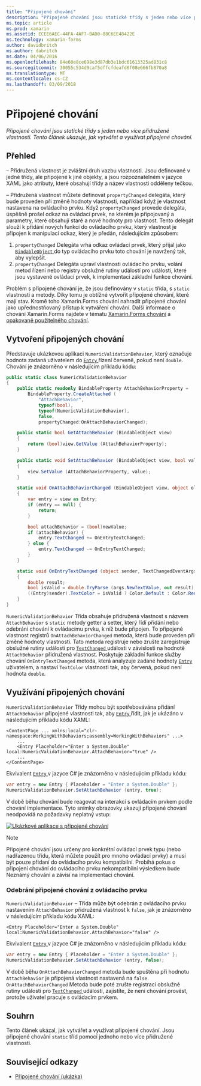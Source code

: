 ```yaml
---
title: "Připojené chování"
description: "Připojené chování jsou statické třídy s jeden nebo více přidružené vlastnosti. Tento článek ukazuje, jak vytvářet a využívat připojené chování."
ms.topic: article
ms.prod: xamarin
ms.assetid: ECEE6AEC-44FA-4AF7-BAD0-88C6EE48422E
ms.technology: xamarin-forms
author: davidbritch
ms.author: dabritch
ms.date: 04/06/2016
ms.openlocfilehash: 84e60e8ce698e3d87db3e1bdc61613325ad831c8
ms.sourcegitcommit: 30055c534d9caf5dffcfdeafd6f08e666fb870a8
ms.translationtype: MT
ms.contentlocale: cs-CZ
ms.lasthandoff: 03/09/2018
---
```

# <a name="attached-behaviors"></a>Připojené chování

_Připojené chování jsou statické třídy s jeden nebo více přidružené vlastnosti. Tento článek ukazuje, jak vytvářet a využívat připojené chování._

## <a name="overview"></a>Přehled

– Přidružená vlastnost je zvláštní druh vazbu vlastnosti. Jsou definované v jedné třídy, ale připojené k jiné objekty, a jsou rozpoznatelném v jazyce XAML jako atributy, které obsahují třídy a název vlastnosti odděleny tečkou.

– Přidružená vlastnost můžete definovat `propertyChanged` delegáta, který bude proveden při změně hodnoty vlastnosti, například když je vlastnost nastavena na ovládacího prvku. Když `propertyChanged` provede delegáta, úspěšně prošel odkaz na ovládací prvek, na kterém je připojovaný a parametry, které obsahují staré a nové hodnoty pro vlastnost. Tento delegát slouží k přidání nových funkcí do ovládacího prvku, který vlastnost je připojen k manipulací odkaz, který je předán, následujícím způsobem:

1. `propertyChanged` Delegáta vrhá odkaz ovládací prvek, který přijal jako [ `BindableObject` ](https://developer.xamarin.com/api/type/Xamarin.Forms.BindableObject/)do typ ovládacího prvku toto chování je navržený tak, aby vylepšit.
1. `propertyChanged` Delegáta upraví vlastnosti ovládacího prvku, volání metod řízení nebo registry obslužné rutiny událostí pro události, které jsou vystavené ovládací prvek, k implementaci základní funkce chování.

Problém s připojené chování je, že jsou definovány v `static` třída, s `static` vlastnosti a metody. Díky tomu je obtížné vytvořit připojené chování, které mají stav. Kromě toho Xamarin.Forms chování nahradit připojené chování jako upřednostňovaný přístup k vytváření chování. Další informace o chování Xamarin.Forms najdete v tématu [Xamarin.Forms chování](~/xamarin-forms/app-fundamentals/behaviors/creating.md) a [opakovaně použitelného chování](~/xamarin-forms/app-fundamentals/behaviors/reusable/index.md).

## <a name="creating-an-attached-behavior"></a>Vytvoření připojených chování

Představuje ukázkovou aplikaci `NumericValidationBehavior`, který označuje hodnota zadaná uživatelem do [ `Entry` ](https://developer.xamarin.com/api/type/Xamarin.Forms.Entry/) řízení červeně, pokud není `double`. Chování je znázorněno v následujícím příkladu kódu:

```csharp
public static class NumericValidationBehavior
{
    public static readonly BindableProperty AttachBehaviorProperty =
        BindableProperty.CreateAttached (
            "AttachBehavior",
            typeof(bool),
            typeof(NumericValidationBehavior),
            false,
            propertyChanged:OnAttachBehaviorChanged);

    public static bool GetAttachBehavior (BindableObject view)
    {
        return (bool)view.GetValue (AttachBehaviorProperty);
    }

    public static void SetAttachBehavior (BindableObject view, bool value)
    {
        view.SetValue (AttachBehaviorProperty, value);
    }

    static void OnAttachBehaviorChanged (BindableObject view, object oldValue, object newValue)
    {
        var entry = view as Entry;
        if (entry == null) {
            return;
        }

        bool attachBehavior = (bool)newValue;
        if (attachBehavior) {
            entry.TextChanged += OnEntryTextChanged;
        } else {
            entry.TextChanged -= OnEntryTextChanged;
        }
    }

    static void OnEntryTextChanged (object sender, TextChangedEventArgs args)
    {
        double result;
        bool isValid = double.TryParse (args.NewTextValue, out result);
        ((Entry)sender).TextColor = isValid ? Color.Default : Color.Red;
    }
}
```

`NumericValidationBehavior` Třída obsahuje přidružená vlastnost s názvem `AttachBehavior` s `static` metody getter a setter, který řídí přidání nebo odebrání chování k ovládacímu prvku, k níž bude připojen. To připojené vlastnost registrů `OnAttachBehaviorChanged` metoda, která bude proveden při změně hodnoty vlastnosti. Tato metoda registruje nebo zrušte zaregistruje obslužné rutiny události pro [ `TextChanged` ](https://developer.xamarin.com/api/event/Xamarin.Forms.Entry.TextChanged/) události v závislosti na hodnotě `AttachBehavior` přidružená vlastnost. Poskytuje základní funkce služby chování `OnEntryTextChanged` metoda, která analyzuje zadané hodnoty [ `Entry` ](https://developer.xamarin.com/api/type/Xamarin.Forms.Entry/) uživatelem, a nastaví `TextColor` vlastnosti tak, aby červená, pokud není hodnota `double`.

## <a name="consuming-an-attached-behavior"></a>Využívání připojených chování

`NumericValidationBehavior` Třídy mohou být spotřebovávána přidání `AttachBehavior` připojené vlastnosti tak, aby [ `Entry` ](https://developer.xamarin.com/api/type/Xamarin.Forms.Entry/) řídit, jak je ukázáno v následujícím příkladu kódu XAML:

```xaml
<ContentPage ... xmlns:local="clr-namespace:WorkingWithBehaviors;assembly=WorkingWithBehaviors" ...>
    ...
    <Entry Placeholder="Enter a System.Double" local:NumericValidationBehavior.AttachBehavior="true" />
    ...
</ContentPage>
```

Ekvivalent [ `Entry` ](https://developer.xamarin.com/api/type/Xamarin.Forms.Entry/) v jazyce C# je znázorněno v následujícím příkladu kódu:

```csharp
var entry = new Entry { Placeholder = "Enter a System.Double" };
NumericValidationBehavior.SetAttachBehavior (entry, true);
```

V době běhu chování bude reagovat na interakci s ovládacím prvkem podle chování implementace. Tyto snímky obrazovky ukazují připojené chování neodpovídá na požadavky neplatný vstup:

[![](attached-images/screenshots-sml.png "Ukázkové aplikace s připojené chování")](attached-images/screenshots.png#lightbox "ukázkové aplikace s připojené chování")

> [!NOTE]
> Připojené chování jsou určeny pro konkrétní ovládací prvek typu (nebo nadřazenou třídu, která můžete použít pro mnoho ovládací prvky) a musí být pouze přidaní do ovládacího prvku kompatibilní. Probíhá pokus o připojení chování do ovládacího prvku nekompatibilní výsledkem bude Neznámý chování a závisí na implementaci chování.

### <a name="removing-an-attached-behavior-from-a-control"></a>Odebrání připojené chování z ovládacího prvku

`NumericValidationBehavior` – Třída může být odebrán z ovládacího prvku nastavením `AttachBehavior` přidružená vlastnost k `false`, jak je znázorněno v následujícím příkladu kódu XAML:

```xaml
<Entry Placeholder="Enter a System.Double" local:NumericValidationBehavior.AttachBehavior="false" />
```

Ekvivalent [ `Entry` ](https://developer.xamarin.com/api/type/Xamarin.Forms.Entry/) v jazyce C# je znázorněno v následujícím příkladu kódu:

```csharp
var entry = new Entry { Placeholder = "Enter a System.Double" };
NumericValidationBehavior.SetAttachBehavior (entry, false);
```

V době běhu `OnAttachBehaviorChanged` metoda bude spuštěna při hodnotu `AttachBehavior` je připojená vlastnost nastavená na `false`. `OnAttachBehaviorChanged` Metoda bude poté zrušte registraci obslužné rutiny události pro [ `TextChanged` ](https://developer.xamarin.com/api/event/Xamarin.Forms.Entry.TextChanged/) událostí, zajistíte, že není chování provést, protože uživatel pracuje s ovládacím prvkem.

## <a name="summary"></a>Souhrn

Tento článek ukázal, jak vytvářet a využívat připojené chování. Jsou připojené chování `static` tříd pomocí jednoho nebo více přidružené vlastnosti.


## <a name="related-links"></a>Související odkazy

- [Připojené chování (ukázka)](https://developer.xamarin.com/samples/xamarin-forms/behaviors/attachednumericvalidationbehavior/)
